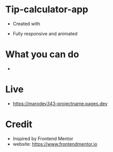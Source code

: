 # Tip-calculator-app

- Created with

- Fully responsive and animated

# What you can do

-

# Live

- https://marodev343-projectname.pages.dev

# Credit

- Inspired by Frontend Mentor
- website: https://www.frontendmentor.io
